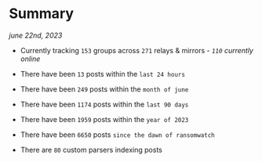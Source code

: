 
# Summary
_june 22nd, 2023_

- Currently tracking `153` groups across `271` relays & mirrors - _`110` currently online_

- There have been `13` posts within the `last 24 hours`

- There have been `249` posts within the `month of june`

- There have been `1174` posts within the `last 90 days`

- There have been `1959` posts within the `year of 2023`

- There have been `6650` posts `since the dawn of ransomwatch`

- There are `80` custom parsers indexing posts
